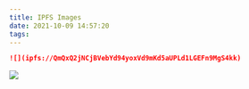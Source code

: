 ```yaml
---
title: IPFS Images
date: 2021-10-09 14:57:20
tags:
---
```


```markdown
![](ipfs://QmQxQ2jNCjBVebYd94yoxVd9mKd5aUPLd1LGEFn9MgS4kk)
```

<!-- ipfs -->

![](ipfs://QmQxQ2jNCjBVebYd94yoxVd9mKd5aUPLd1LGEFn9MgS4kk)
